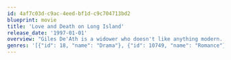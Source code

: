 ```yaml
---
id: 4af7c03d-c9ac-4eed-bf1d-c9c704713bd2
blueprint: movie
title: 'Love and Death on Long Island'
release_date: '1997-01-01'
overview: "Giles De'Ath is a widower who doesn't like anything modern. He goes to movies and falls in love with film star, Ronnie Bostock. He then investigates everything about the movie and Ronnie. After that he travels to Long Island city where Ronnie lives and meets him, pretending that Ronnie is a great actor and that's why Giles admires him."
genres: '[{"id": 18, "name": "Drama"}, {"id": 10749, "name": "Romance"}, {"id": 10769, "name": "Foreign"}]'
---
```

